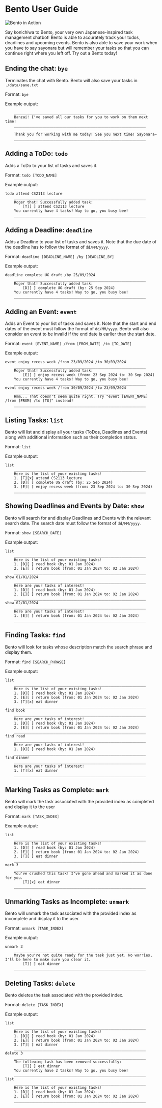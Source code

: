 # Bento User Guide

![Bento in Action](bento.png)

Say konichiwa to Bento, your very own Japanese-inspired task management chatbot! Bento is able to accurately track your todos, deadlines and upcoming events. Bento is also able to save your work when you have to say sayonara but will remember your tasks so that you can continue right where you left off. Try out a Bento today!

## Ending the chat: `bye`

Terminates the chat with Bento. Bento will also save your tasks in `./data/save.txt`

Format: `bye`

Example output:
```
	____________________________________________________________
	Banzai! I've saved all our tasks for you to work on them next time!
	____________________________________________________________
	____________________________________________________________
	Thank you for working with me today! See you next time! Sayonara~
	____________________________________________________________
```

## Adding a ToDo: `todo`

Adds a ToDo to your list of tasks and saves it.

Format: `todo [TODO_NAME]`

Example output:
```
todo attend CS2113 lecture
	____________________________________________________________
	Roger that! Successfully added task:
		[T][ ] attend CS2113 lecture
	You currently have 4 tasks! Way to go, you busy bee!
	____________________________________________________________
```


## Adding a Deadline: `deadline`

Adds a Deadline to your list of tasks and saves it. Note that the due date of the deadline has to follow the format of `dd/MM/yyyy`.

Format: `deadline [DEADLINE_NAME] /by [DEADLINE_BY]`

Example output:
```
deadline complete UG draft /by 25/09/2024
	____________________________________________________________
	Roger that! Successfully added task:
		[D][ ] complete UG draft (by: 25 Sep 2024)
	You currently have 4 tasks! Way to go, you busy bee!
	____________________________________________________________
```

## Adding an Event: `event`

Adds an Event to your list of tasks and saves it. Note that the start and end dates of the event must follow the format of `dd/MM/yyyy`. Bento will also consider an event to be invalid if the end date is earlier than the start date.

Format: `event [EVENT_NAME] /from [FROM_DATE] /to [TO_DATE]`

Example output:
```
event enjoy recess week /from 23/09/2024 /to 30/09/2024
	____________________________________________________________
	Roger that! Successfully added task:
		[E][ ] enjoy recess week (from: 23 Sep 2024 to: 30 Sep 2024)
	You currently have 4 tasks! Way to go, you busy bee!
	____________________________________________________________
event enjoy recess week /from 30/09/2024 /to 23/09/2024
	____________________________________________________________
	Hmm... That doesn't seem quite right. Try "event [EVENT_NAME] /from [FROM] /to [TO]" instead!
	____________________________________________________________
```

## Listing Tasks: `list`

Bento will list and display all your tasks (ToDos, Deadlines and Events) along with additional information such as their completion status.

Format: `list`

Example output:
```
list
	____________________________________________________________
	Here is the list of your existing tasks!
	1. [T][x] attend CS2113 lecture
	2. [D][ ] complete UG draft (by: 25 Sep 2024)
	3. [E][ ] enjoy recess week (from: 23 Sep 2024 to: 30 Sep 2024)
	____________________________________________________________
```

## Showing Deadlines and Events by Date: `show`

Bento will search for and display Deadlines and Events with the relevant search date. The search date must follow the format of `dd/MM/yyyy`.

Format: `show [SEARCH_DATE]`

Example output:
```
list
	____________________________________________________________
	Here is the list of your existing tasks!
	1. [D][ ] read book (by: 01 Jan 2024)
	2. [E][ ] return book (from: 01 Jan 2024 to: 02 Jan 2024)
	____________________________________________________________
show 01/01/2024
	____________________________________________________________
	Here are your tasks of interest!
	1. [D][ ] read book (by: 01 Jan 2024)
	2. [E][ ] return book (from: 01 Jan 2024 to: 02 Jan 2024)
	____________________________________________________________
show 02/01/2024
	____________________________________________________________
	Here are your tasks of interest!
	1. [E][ ] return book (from: 01 Jan 2024 to: 02 Jan 2024)
	____________________________________________________________
```

## Finding Tasks: `find`

Bento will look for tasks whose description match the search phrase and display them.

Format: `find [SEARCH_PHRASE]`

Example output:
```
list
	____________________________________________________________
	Here is the list of your existing tasks!
	1. [D][ ] read book (by: 01 Jan 2024)
	2. [E][ ] return book (from: 01 Jan 2024 to: 02 Jan 2024)
	3. [T][x] eat dinner
	____________________________________________________________
find book
	____________________________________________________________
	Here are your tasks of interest!
	1. [D][ ] read book (by: 01 Jan 2024)
	2. [E][ ] return book (from: 01 Jan 2024 to: 02 Jan 2024)
	____________________________________________________________
find read
	____________________________________________________________
	Here are your tasks of interest!
	1. [D][ ] read book (by: 01 Jan 2024)
	____________________________________________________________
find dinner
	____________________________________________________________
	Here are your tasks of interest!
	1. [T][x] eat dinner
	____________________________________________________________
```

## Marking Tasks as Complete: `mark`

Bento will mark the task associated with the provided index as completed and display it to the user

Format: `mark [TASK_INDEX]`

Example output:
```
list
	____________________________________________________________
	Here is the list of your existing tasks!
	1. [D][ ] read book (by: 01 Jan 2024)
	2. [E][ ] return book (from: 01 Jan 2024 to: 02 Jan 2024)
	3. [T][ ] eat dinner
	____________________________________________________________
mark 3
	____________________________________________________________
	You've crushed this task! I've gone ahead and marked it as done for you.
		[T][x] eat dinner
	____________________________________________________________
```

## Unmarking Tasks as Incomplete: `unmark`

Bento will unmark the task associated with the provided index as incomplete and display it to the user.

Format: `unmark [TASK_INDEX]`

Example output:
```
unmark 3
	____________________________________________________________
	Maybe you're not quite ready for the task just yet. No worries, I'll be here to make sure you clear it.
		[T][ ] eat dinner
	____________________________________________________________
```

## Deleting Tasks: `delete`

Bento deletes the task associated with the provided index.

Format: `delete [TASK_INDEX]`

Example output:
```
list
	____________________________________________________________
	Here is the list of your existing tasks!
	1. [D][ ] read book (by: 01 Jan 2024)
	2. [E][ ] return book (from: 01 Jan 2024 to: 02 Jan 2024)
	3. [T][ ] eat dinner
	____________________________________________________________
delete 3
	____________________________________________________________
	The following task has been removed successfully:
		[T][ ] eat dinner
	You currently have 2 tasks! Way to go, you busy bee!
	____________________________________________________________
list
	____________________________________________________________
	Here is the list of your existing tasks!
	1. [D][ ] read book (by: 01 Jan 2024)
	2. [E][ ] return book (from: 01 Jan 2024 to: 02 Jan 2024)
	____________________________________________________________
```